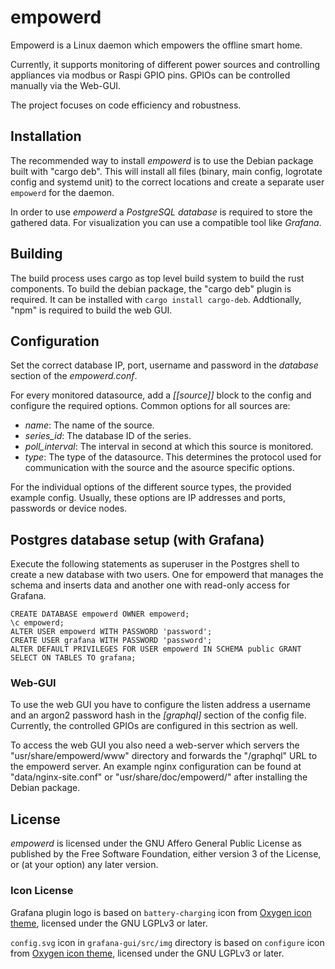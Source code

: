 # empowerd

Empowerd is a Linux daemon which empowers the offline smart home.

Currently, it supports monitoring of different power sources and
controlling appliances via modbus or Raspi GPIO pins.
GPIOs can be controlled manually via the Web-GUI.

The project focuses on code efficiency and robustness.

## Installation

The recommended way to install *empowerd* is to use the Debian package built
with "cargo deb". This will install all files (binary, main config,
logrotate config and systemd unit) to the correct locations and create a
separate user `empowerd` for the daemon.

In order to use *empowerd* a *PostgreSQL database* is required to store the
gathered data. For visualization you can use a compatible tool like
*Grafana*.

## Building

The build process uses cargo as top level build system to build the rust
components. To build the debian package, the "cargo deb" plugin is required.
It can be installed with `cargo install cargo-deb`.
Addtionally, "npm" is required to build the web GUI.

## Configuration

Set the correct database IP, port, username and password in the
*database* section of the *empowerd.conf*.

For every monitored datasource, add a *[[source]]* block to the config and
configure the required options. Common options for all sources are:

* *name*: The name of the source.
* *series_id*: The database ID of the series.
* *poll_interval*: The interval in second at which this source is monitored.
* *type*: The type of the datasource. This determines the protocol used for
  communication with the source and the asource specific options.

For the individual options of the different source types, the provided example
config. Usually, these options are IP addresses and ports, passwords or device
nodes.

## Postgres database setup (with Grafana)
Execute the following statements as superuser in the Postgres shell to
create a new database with two users. One for empowerd that manages the schema
and inserts data and another one with read-only access for Grafana.

```
CREATE DATABASE empowerd OWNER empowerd;
\c empowerd;
ALTER USER empowerd WITH PASSWORD 'password';
CREATE USER grafana WITH PASSWORD 'password';
ALTER DEFAULT PRIVILEGES FOR USER empowerd IN SCHEMA public GRANT SELECT ON TABLES TO grafana;
```

### Web-GUI

To use the web GUI you have to configure the listen address a username and an
argon2 password hash in the *[graphql]* section of the config file.
Currently, the controlled GPIOs are configured in this sectrion as well.

To access the web GUI you also need a web-server which servers the
"usr/share/empowerd/www" directory and forwards the "/graphql" URL to the
empowerd server. An example nginx configuration can be found at
"data/nginx-site.conf" or "usr/share/doc/empowerd/" after installing the
Debian package.

## License

*empowerd* is licensed under the GNU Affero General Public License as published
by the Free Software Foundation, either version 3 of the License, or (at your
option) any later version.

### Icon License
Grafana plugin logo is based on `battery-charging` icon from
[Oxygen icon theme](https://github.com/KDE/oxygen-icons), licensed under the
GNU LGPLv3 or later.

`config.svg` icon in `grafana-gui/src/img` directory is based on
`configure` icon from [Oxygen icon theme](https://github.com/KDE/oxygen-icons),
licensed under the GNU LGPLv3 or later.
